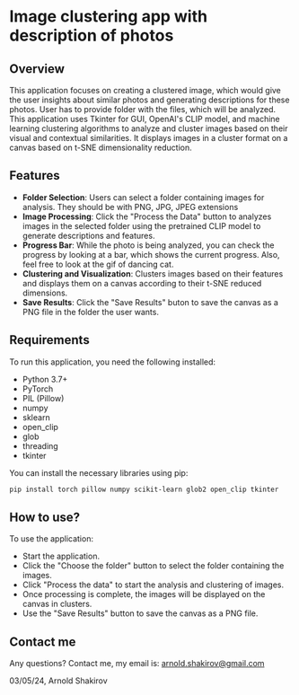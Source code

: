 # Image clustering app with description of photos

## Overview

This application focuses on creating a clustered image, which would give the user insights about similar photos and generating descriptions for these photos. User has to provide folder with the files, which will be analyzed. This application uses Tkinter for GUI, OpenAI's CLIP model, and machine learning clustering algorithms to analyze and cluster images based on their visual and contextual similarities. It displays images in a cluster format on a canvas based on t-SNE dimensionality reduction.

## Features

- **Folder Selection**: Users can select a folder containing images for analysis. They should be with PNG, JPG, JPEG extensions
- **Image Processing**: Click the "Process the Data" button to analyzes images in the selected folder using the pretrained CLIP model to generate descriptions and features. 
- **Progress Bar**: While the photo is being analyzed, you can check the progress by looking at a bar, which shows the current progress. Also, feel free to look at the gif of dancing cat.
- **Clustering and Visualization**: Clusters images based on their features and displays them on a canvas according to their t-SNE reduced dimensions.
- **Save Results**: Click the "Save Results" buton to save the canvas as a PNG file in the folder the user wants.

## Requirements

To run this application, you need the following installed:

- Python 3.7+
- PyTorch
- PIL (Pillow)
- numpy
- sklearn
- open_clip
- glob
- threading
- tkinter

You can install the necessary libraries using pip:

```bash
pip install torch pillow numpy scikit-learn glob2 open_clip tkinter
```

## How to use?
To use the application:

- Start the application.
- Click the "Choose the folder" button to select the folder containing the images.
- Click "Process the data" to start the analysis and clustering of images.
- Once processing is complete, the images will be displayed on the canvas in clusters.
- Use the "Save Results" button to save the canvas as a PNG file.

## Contact me
Any questions? Contact me, my email is: arnold.shakirov@gmail.com

03/05/24, Arnold Shakirov
